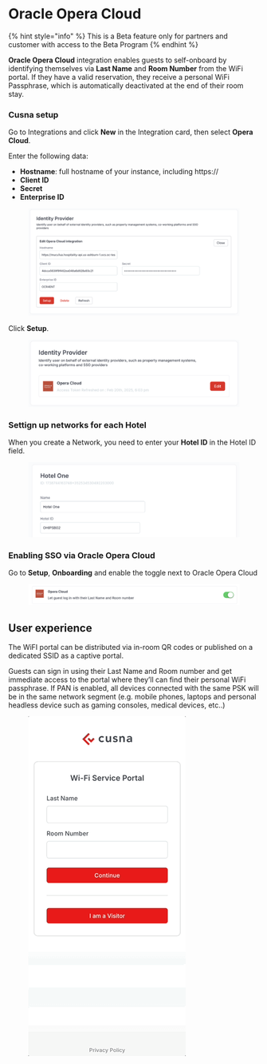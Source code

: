 # Oracle Opera Cloud

{% hint style="info" %}
This is a Beta feature only for partners and customer with access to the Beta Program
{% endhint %}

**Oracle Opera Cloud** integration enables guests to self-onboard by identifying themselves via **Last Name** and **Room Number** from the WiFi portal. If they have a valid reservation, they receive a personal WiFi Passphrase, which is automatically deactivated at the end of their room stay.



### Cusna setup

Go to Integrations and click **New** in the Integration card, then select **Opera Cloud**.

Enter the following data:

* **Hostname**: full hostname of your instance, including https://
* **Client ID**
* **Secret**
* **Enterprise ID**

<figure><img src="../../.gitbook/assets/image (1) (1) (1) (1) (1) (1).png" alt=""><figcaption></figcaption></figure>

Click **Setup**.

<figure><img src="../../.gitbook/assets/image (1) (1) (1) (1) (1).png" alt=""><figcaption></figcaption></figure>

### Settign up networks for each Hotel

When you create a Network, you need to enter your **Hotel ID** in the Hotel ID field.

<figure><img src="../../.gitbook/assets/image (2) (1) (1) (1).png" alt=""><figcaption></figcaption></figure>

### Enabling SSO via Oracle Opera Cloud

Go to **Setup**, **Onboarding** and enable the toggle next to Oracle Opera Cloud

<figure><img src="../../.gitbook/assets/image (3) (1) (1) (1).png" alt=""><figcaption></figcaption></figure>

## User experience

The WiFI portal can be distributed via in-room QR codes or published on a dedicated SSID as a captive portal.

Guests can sign in using their Last Name and Room number and get immediate access to the portal where they’ll can find their personal WiFi passphrase. If PAN is enabled, all devices connected with the same PSK will be in the same network segment (e.g. mobile phones, laptops and personal headless device such as gaming consoles, medical devices, etc..)



<figure><img src="../../.gitbook/assets/operaUX.gif" alt=""><figcaption></figcaption></figure>


